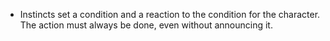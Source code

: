 - Instincts set a condition and a reaction to the condition for the character. The action must always be done, even without announcing it. 
